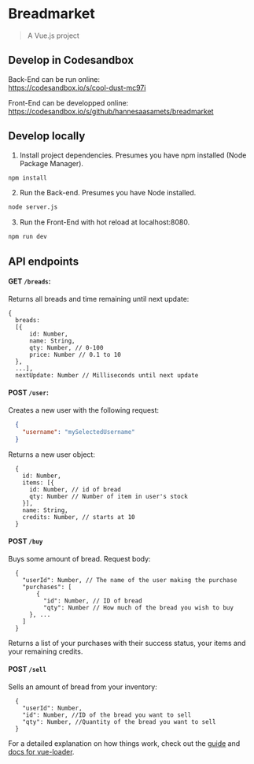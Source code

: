 # Breadmarket
> A Vue.js project

## Develop in Codesandbox
Back-End can be run online:  
https://codesandbox.io/s/cool-dust-mc97i

Front-End can be developped online:  
https://codesandbox.io/s/github/hannesaasamets/breadmarket

## Develop locally
1. Install project dependencies. Presumes you have npm installed (Node Package Manager).
```bash
npm install
```

2. Run the Back-end. Presumes you have Node installed. 
```bash
node server.js
``` 

3. Run the Front-End with hot reload at localhost:8080.
``` bash
npm run dev
```

## API endpoints
#### GET `/breads`:
Returns all breads and time remaining until next update:
```
{
  breads: 
  [{
      id: Number,
      name: String,
      qty: Number, // 0-100
      price: Number // 0.1 to 10
  }, 
  ...],
  nextUpdate: Number // Milliseconds until next update
```
#### POST `/user`:
Creates a new user with the following request:
```json
  {
    "username": "mySelectedUsername"
  }
```
Returns a new user object:
```
  {
    id: Number,
    items: [{
      id: Number, // id of bread
      qty: Number // Number of item in user's stock
    }],
    name: String,
    credits: Number, // starts at 10
  }
```
#### POST `/buy`
Buys some amount of bread. Request body:
```
  {
   	"userId": Number, // The name of the user making the purchase
   	"purchases": [
   		{
   		  "id": Number, // ID of bread
   		  "qty": Number // How much of the bread you wish to buy
      }, ...
   	]
  }

```
Returns a list of your purchases with their success status, your items and your remaining credits.

#### POST `/sell`
Sells an amount of bread from your inventory:
```
  {
  	"userId": Number,
  	"id": Number, //ID of the bread you want to sell
  	"qty": Number, //Quantity of the bread you want to sell
  }
```

For a detailed explanation on how things work, check out the [guide](http://vuejs-templates.github.io/webpack/) and [docs for vue-loader](http://vuejs.github.io/vue-loader).
